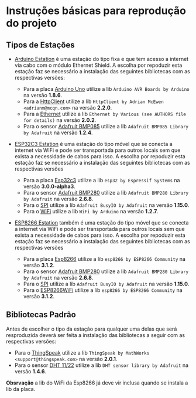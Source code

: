 # Instruções básicas para reprodução do projeto

## Tipos de Estações

* [Arduino Estation](arduino_station.md) é uma estação do tipo fixa e que tem acesso a internet via cabo com o módulo Ethernet Shield. A escolha por repoduzir esta estação faz se necessário a instalação das seguintes bibliotecas com as respectivas versões:
  
  - Para a placa [Arduino Uno](https://www.arduino.cc/) utilize a lib ```Arduino AVR Boards by Arduino``` na versão __1.8.6__.
  - Para a [HttpClient](https://github.com/amcewen/HttpClient) utilize a lib ```HttpClient by Adrian McEwen <adrianm@mcqn.com>``` na versão __2.2.0__.
  - Para a [Ethernet](https://www.arduino.cc/) utilize a lib ```Ethernet by Various (see AUTHORS file for details)``` na versão __2.0.2__.
  - Para o sensor [Adafruit BMP085](https://github.com/adafruit/Adafruit-BMP085-Library) utilize a lib ```Adafruit BMP085 Library by Adafruit``` na versão __1.2.4__.

* [ESP32C3 Estation](esp32c3_station.md) é uma estação do tipo móvel que se conecta a internet via WiFi e pode ser transportada para outros locais sem que exista a necessidade de cabos para isso. A escolha por repoduzir esta estação faz se necessário a instalação das seguintes bibliotecas com as respectivas versões
  
  - Para a placa [Esp32c3](https://github.com/espressif/arduino-esp32) utilize a lib ```esp32 by Espressif Systems``` na versão __3.0.0-alpha3__.
  - Para o sensor [Adafruit BMP280](https://github.com/adafruit/Adafruit_BMP280_Library) utilize a lib ```Adafruit BMP280 Library by Adafruit``` na versão __2.6.8__.
  - Para o [SPI](https://github.com/adafruit/Adafruit_BusIO) utilize a lib ```Adafruit BusyIO by Adafruit``` na versão __1.15.0__.
  - Para o [WiFi](https://www.arduino.cc/reference/en/libraries/wifi/) utilize a lib ```WiFi by Arduino``` na versão __1.2.7__.
  
* [ESP8266 Estation](esp8266_station.md) também é uma estação do tipo móvel que se conecta a internet via WiFi e pode ser transportada para outros locais sem que exista a necessidade de cabos para isso. A escolha por repoduzir esta estação faz se necessário a instalação das seguintes bibliotecas com as respectivas versões
  
  - Para a placa [Esp8266](https://github.com/esp8266/Arduino) utilize a lib ```esp8266 by ESP8266 Community``` na versão __3.1.2__.
  - Para o sensor [Adafruit BMP280](https://github.com/adafruit/Adafruit_BMP280_Library) utilize a lib ```Adafruit BMP280 Library by Adafruit``` na versão __2.6.8__.
  - Para o [SPI](https://github.com/adafruit/Adafruit_BusIO) utilize a lib ```Adafruit BusyIO by Adafruit``` na versão __1.15.0__.
  - Para o [ESP8266WiFi](https://github.com/esp8266/Arduino/tree/master/libraries/ESP8266WiFi) utilize a lib ```esp8266 by ESP8266 Community``` na versão __3.1.2__.

## Bibliotecas Padrão

Antes de escolher o tipo da estação para qualquer uma delas que será resproduzida deverá ser feita a instalação das bibliotecas a seguir com as respectivas versões:

* Para o [ThingSpeak](https://thingspeak.com/) utilize a lib ```ThingSpeak by MathWorks <support@thingspeak.com>``` na versão __2.0.1__.
* Para o sensor [DHT 11/22](https://github.com/adafruit/DHT-sensor-library)
 utilize a lib ```DHT sensor library by Adafruit``` na versão __1.4.6__.

__Obsrvação__ a lib do WiFi da Esp8266 já deve vir inclusa quando se instala a lib da placa.